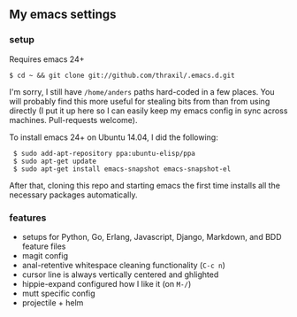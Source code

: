 ## My emacs settings

### setup

Requires emacs 24+

    $ cd ~ && git clone git://github.com/thraxil/.emacs.d.git

I'm sorry, I still have `/home/anders` paths hard-coded in a few
places. You will probably find this more useful for stealing bits from
than from using directly (I put it up here so I can easily keep my
emacs config in sync across machines. Pull-requests welcome).

To install emacs 24+ on Ubuntu 14.04, I did the following:

     $ sudo add-apt-repository ppa:ubuntu-elisp/ppa
	 $ sudo apt-get update
	 $ sudo apt-get install emacs-snapshot emacs-snapshot-el

After that, cloning this repo and starting emacs the first time
installs all the necessary packages automatically.

### features

* setups for Python, Go, Erlang, Javascript, Django, Markdown, and BDD
feature files
* magit config
* anal-retentive whitespace cleaning functionality (`C-c n`)
* cursor line is always vertically centered and ghlighted
* hippie-expand configured how I like it (on `M-/`)
* mutt specific config
* projectile + helm
